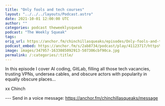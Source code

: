 ```yaml
---
title: "Only fools and tech courses"
layout: "../../../layouts/Podcast.astro"
date: 2021-10-01 12:00:00 UTC
author: ""
categories: podcast theweeklysqueak
podcast: "The Weekly Squeak"
tags: 
orig_url: https://anchor.fm/chinchillasqueaks/episodes/Only-fools-and-tech-courses-e185ge5
podcast_embed: https://anchor.fm/s/2ab8734/podcast/play/41123717/https%3A%2F%2Fd3ctxlq1ktw2nl.cloudfront.net%2Fstaging%2F2021-9-1%2Ff2791a1a-9542-748d-ae60-39dff7f4be10.mp3
image: images/347957-1633085092913-507306cbf90ca.jpg
permalink: /:categories/:title/
---
```

In this episode I cover AI coding, GitLab, filling all those tech vacancies, trusting VPNs, undersea cables, and obscure actors with popularity in equally obscure places…

xx Chinch

--- Send in a voice message: https://anchor.fm/chinchillasqueaks/message